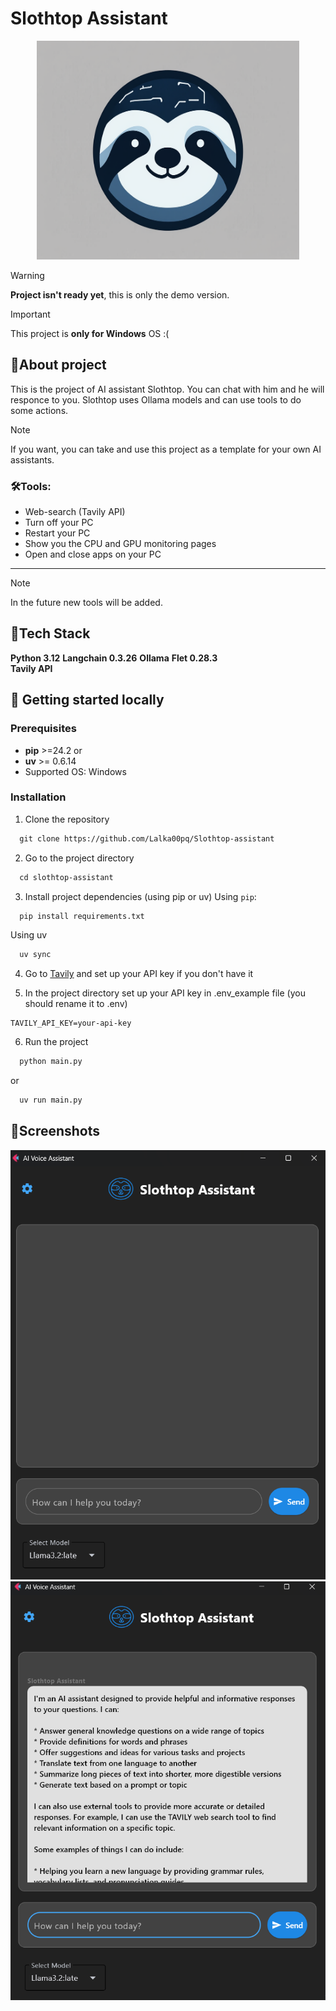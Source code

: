 # Slothtop Assistant

<center><img src='screenshots/86f52602-691d-4af2-b451-37f4e1d93510.jpg' width=420 height=350></center>

>[!warning] 
>**Project isn't ready yet**, this is only the demo version.

>[!important] 
>This project is **only for Windows** OS :(  

## 🦥About project

This is the project of AI assistant Slothtop. You can chat with him and he will responce to you. Slothtop uses Ollama models and can use tools to do some actions. 

>[!note] 
>If you want, you can take and use this project as a template for your own AI assistants. 
### 🛠Tools:

- Web-search (Tavily API)
- Turn off your PC
- Restart your PC
- Show you the CPU and GPU monitoring pages
- Open and close apps on your PC
****
>[!note] 
> In the future new tools will be added. 

## 🔎Tech Stack
**Python 3.12** 
**Langchain 0.3.26**
**Ollama** 
**Flet 0.28.3**  
**Tavily API**
## 🚀 Getting started locally
### Prerequisites
- **pip** >=24.2
	or 
- **uv** >= 0.6.14
- Supported OS: Windows

### Installation 
1) Clone the repository
```bash
  git clone https://github.com/Lalka00pq/Slothtop-assistant
```

2) Go to the project directory
```bash
  cd slothtop-assistant
```

3) Install project dependencies (using pip or uv)
   Using `pip`:
```bash
  pip install requirements.txt
```
   Using uv
```bash
  uv sync
```

4) Go to [Tavily](https://www.tavily.com/) and set up your API key if you don't have it

5) In the project directory set up your API key in .env_example file (you should rename it to .env)
```env
TAVILY_API_KEY=your-api-key
```

6) Run the project
```bash
  python main.py
```
or
```bash
  uv run main.py
```
## 📸Screenshots
<center><img src='screenshots/Screen1.png'></center>
<center><img src='screenshots/Screenshot2.png'></center>
